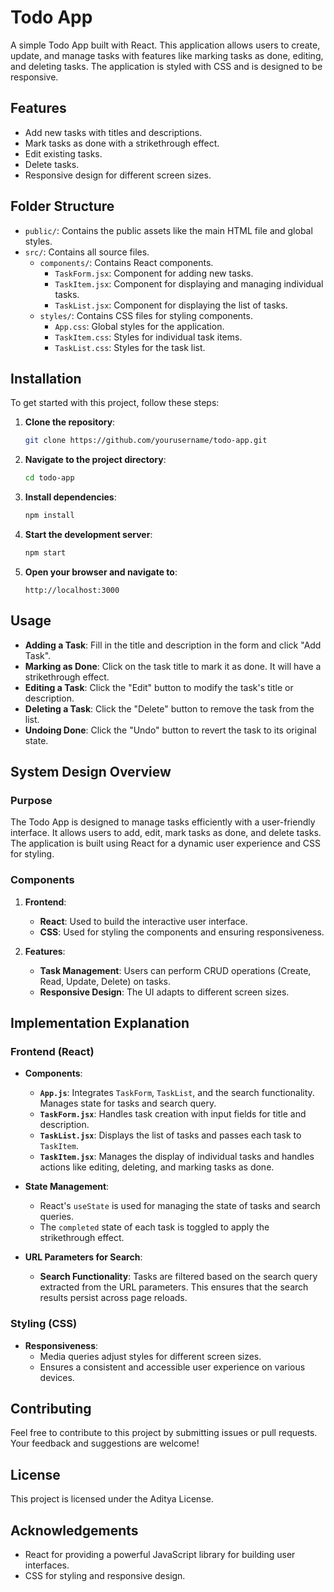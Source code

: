 # Todo App

A simple Todo App built with React. This application allows users to create, update, and manage tasks with features like marking tasks as done, editing, and deleting tasks. The application is styled with CSS and is designed to be responsive.

## Features

- Add new tasks with titles and descriptions.
- Mark tasks as done with a strikethrough effect.
- Edit existing tasks.
- Delete tasks.
- Responsive design for different screen sizes.

## Folder Structure

- `public/`: Contains the public assets like the main HTML file and global styles.
- `src/`: Contains all source files.
  - `components/`: Contains React components.
    - `TaskForm.jsx`: Component for adding new tasks.
    - `TaskItem.jsx`: Component for displaying and managing individual tasks.
    - `TaskList.jsx`: Component for displaying the list of tasks.
  - `styles/`: Contains CSS files for styling components.
    - `App.css`: Global styles for the application.
    - `TaskItem.css`: Styles for individual task items.
    - `TaskList.css`: Styles for the task list.

## Installation

To get started with this project, follow these steps:

1. **Clone the repository**:

    ```bash
    git clone https://github.com/yourusername/todo-app.git
    ```

2. **Navigate to the project directory**:

    ```bash
    cd todo-app
    ```

3. **Install dependencies**:

    ```bash
    npm install
    ```

4. **Start the development server**:

    ```bash
    npm start
    ```

5. **Open your browser and navigate to**:

    ```
    http://localhost:3000
    ```

## Usage

- **Adding a Task**: Fill in the title and description in the form and click "Add Task".
- **Marking as Done**: Click on the task title to mark it as done. It will have a strikethrough effect.
- **Editing a Task**: Click the "Edit" button to modify the task's title or description.
- **Deleting a Task**: Click the "Delete" button to remove the task from the list.
- **Undoing Done**: Click the "Undo" button to revert the task to its original state.

## System Design Overview

### Purpose
The Todo App is designed to manage tasks efficiently with a user-friendly interface. It allows users to add, edit, mark tasks as done, and delete tasks. The application is built using React for a dynamic user experience and CSS for styling.

### Components
1. **Frontend**:
   - **React**: Used to build the interactive user interface.
   - **CSS**: Used for styling the components and ensuring responsiveness.

2. **Features**:
   - **Task Management**: Users can perform CRUD operations (Create, Read, Update, Delete) on tasks.
   - **Responsive Design**: The UI adapts to different screen sizes.

## Implementation Explanation

### Frontend (React)

- **Components**:
  - **`App.js`**: Integrates `TaskForm`, `TaskList`, and the search functionality. Manages state for tasks and search query.
  - **`TaskForm.jsx`**: Handles task creation with input fields for title and description.
  - **`TaskList.jsx`**: Displays the list of tasks and passes each task to `TaskItem`.
  - **`TaskItem.jsx`**: Manages the display of individual tasks and handles actions like editing, deleting, and marking tasks as done.

- **State Management**:
  - React's `useState` is used for managing the state of tasks and search queries.
  - The `completed` state of each task is toggled to apply the strikethrough effect.

- **URL Parameters for Search**:
  - **Search Functionality**: Tasks are filtered based on the search query extracted from the URL parameters. This ensures that the search results persist across page reloads.

### Styling (CSS)

- **Responsiveness**:
  - Media queries adjust styles for different screen sizes.
  - Ensures a consistent and accessible user experience on various devices.

## Contributing

Feel free to contribute to this project by submitting issues or pull requests. Your feedback and suggestions are welcome!

## License

This project is licensed under the Aditya License.

## Acknowledgements

- React for providing a powerful JavaScript library for building user interfaces.
- CSS for styling and responsive design.
